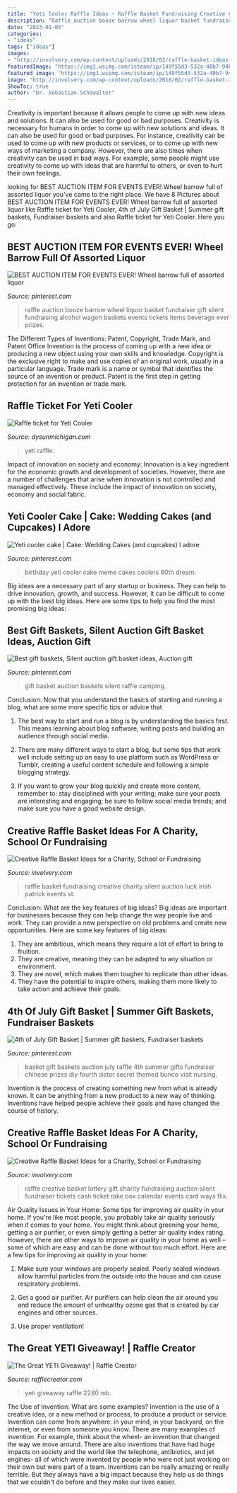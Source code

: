 ```yaml
---
title: "Yeti Cooler Raffle Ideas ~ Raffle Basket Fundraising Creative Charity Silent Auction Luck Irish Patrick Events St"
description: "Raffle auction booze barrow wheel liquor basket fundraiser gift silent fundraising alcohol wagon baskets events tickets items beverage ever prizes"
date: "2023-01-05"
categories:
- "ideas"
tags: ["ideas"]
images:
- "http://involvery.com/wp-content/uploads/2018/02/raffle-basket-ideas-1.jpg"
featuredImage: "https://img1.wsimg.com/isteam/ip/149f55d3-532a-40b7-94b9-9536f2446ff4/Yeti.jpg/:/rs=w:1200,h:1200"
featured_image: "https://img1.wsimg.com/isteam/ip/149f55d3-532a-40b7-94b9-9536f2446ff4/Yeti.jpg/:/rs=w:1200,h:1200"
image: "http://involvery.com/wp-content/uploads/2018/02/raffle-basket-ideas-1.jpg"
ShowToc: true
author: "Dr. Sebastian Schowalter"
---
```



Creativity is important because it allows people to come up with new ideas and solutions. It can also be used for good or bad purposes.
Creativity is necessary for humans in order to come up with new solutions and ideas. It can also be used for good or bad purposes. For instance, creativity can be used to come up with new products or services, or to come up with new ways of marketing a company. However, there are also times when creativity can be used in bad ways. For example, some people might use creativity to come up with ideas that are harmful to others, or even to hurt their own feelings.

	

		
looking for BEST AUCTION ITEM FOR EVENTS EVER! Wheel barrow full of assorted liquor you've came to the right place. We have 8 Pictures about BEST AUCTION ITEM FOR EVENTS EVER! Wheel barrow full of assorted liquor like Raffle ticket for Yeti Cooler, 4th of July Gift Basket | Summer gift baskets, Fundraiser baskets and also Raffle ticket for Yeti Cooler. Here you go:
		
    
## BEST AUCTION ITEM FOR EVENTS EVER! Wheel Barrow Full Of Assorted Liquor

<img loading=lazy src="https://i.pinimg.com/736x/4b/da/f9/4bdaf980b96591e6736bb033f9a34445--auction-raffle-ideas-silent-auction-ideas-fundraising-events.jpg?b=t" onerror="this.onerror=null;this.src='https://tse2.mm.bing.net/th?id=OIP.6Mr3rpqDiLZECce8KHB0EQHaIp&amp;pid=15.1';" alt="BEST AUCTION ITEM FOR EVENTS EVER! Wheel barrow full of assorted liquor">

_Source: pinterest.com_

>raffle auction booze barrow wheel liquor basket fundraiser gift silent fundraising alcohol wagon baskets events tickets items beverage ever prizes. 

	

The Different Types of Inventions: Patent, Copyright, Trade Mark, and Patent Office
Invention is the process of coming up with a new idea or producing a new object using your own skills and knowledge. Copyright is the exclusive right to make and use copies of an original work, usually in a particular language. Trade mark is a name or symbol that identifies the source of an invention or product. Patent is the first step in getting protection for an invention or trade mark.

    
## Raffle Ticket For Yeti Cooler

<img loading=lazy src="https://img1.wsimg.com/isteam/ip/149f55d3-532a-40b7-94b9-9536f2446ff4/Yeti.jpg/:/rs=w:1200,h:1200" onerror="this.onerror=null;this.src='https://tse1.mm.bing.net/th?id=OIP.rYu6pdBKbSmaZaUPIFXZGAHaJC&amp;pid=15.1';" alt="Raffle ticket for Yeti Cooler">

_Source: dysunmichigan.com_

>yeti raffle. 

	

Impact of innovation on society and economy:
Innovation is a key ingredient for the economic growth and development of societies. However, there are a number of challenges that arise when innovation is not controlled and managed effectively. These include the impact of innovation on society, economy and social fabric.

    
## Yeti Cooler Cake | Cake: Wedding Cakes (and Cupcakes) I Adore

<img loading=lazy src="https://s-media-cache-ak0.pinimg.com/736x/74/8c/13/748c13e61617ff7966895de38e1735cf.jpg" onerror="this.onerror=null;this.src='https://tse4.mm.bing.net/th?id=OIP.u86Ku770bRgIICEjEhOWewHaJr&amp;pid=15.1';" alt="Yeti cooler cake | Cake: Wedding Cakes (and cupcakes) I adore">

_Source: pinterest.com_

>birthday yeti cooler cake meme cakes coolers 60th dream. 

	

Big ideas are a necessary part of any startup or business. They can help to drive innovation, growth, and success. However, it can be difficult to come up with the best big ideas. Here are some tips to help you find the most promising big ideas: 

    
## Best Gift Baskets, Silent Auction Gift Basket Ideas, Auction Gift

<img loading=lazy src="https://i.pinimg.com/originals/bc/2b/ec/bc2becae6cad7895976d18aa7f1ee50d.jpg" onerror="this.onerror=null;this.src='https://tse1.mm.bing.net/th?id=OIP.-Z5py8X3Xx9RDdoBqYORTAHaJ7&amp;pid=15.1';" alt="Best gift baskets, Silent auction gift basket ideas, Auction gift">

_Source: pinterest.com_

>gift basket auction baskets silent raffle camping. 

	

Conclusion: Now that you understand the basics of starting and running a blog, what are some more specific tips or advice that
1. The best way to start and run a blog is by understanding the basics first. This means learning about blog software, writing posts and building an audience through social media.
2. There are many different ways to start a blog, but some tips that work well include setting up an easy to use platform such as WordPress or Tumblr, creating a useful content schedule and following a simple blogging strategy.

3. If you want to grow your blog quickly and create more content, remember to: stay disciplined with your writing; make sure your posts are interesting and engaging; be sure to follow social media trends; and make sure you have a good website design.

    
## Creative Raffle Basket Ideas For A Charity, School Or Fundraising

<img loading=lazy src="http://involvery.com/wp-content/uploads/2018/02/raffle-basket-ideas-1.jpg" onerror="this.onerror=null;this.src='https://tse1.mm.bing.net/th?id=OIP.5bm6vHYpynqSO6IT94XLfAHaLH&amp;pid=15.1';" alt="Creative Raffle Basket Ideas for a Charity, School or Fundraising">

_Source: involvery.com_

>raffle basket fundraising creative charity silent auction luck irish patrick events st. 

	

Conclusion: What are the key features of big ideas?
Big ideas are important for businesses because they can help change the way people live and work. They can provide a new perspective on old problems and create new opportunities. Here are some key features of big ideas: 
1. They are ambitious, which means they require a lot of effort to bring to fruition. 
2. They are creative, meaning they can be adapted to any situation or environment. 
3. They are novel, which makes them tougher to replicate than other ideas. 
4. They have the potential to inspire others, making them more likely to take action and achieve their goals.

    
## 4th Of July Gift Basket | Summer Gift Baskets, Fundraiser Baskets

<img loading=lazy src="https://i.pinimg.com/originals/e8/c7/19/e8c7192b98207c5aff59dbdde8f3661c.jpg" onerror="this.onerror=null;this.src='https://tse2.mm.bing.net/th?id=OIP.1XiQuDqGIupeCvMiuJjXQQHaJ4&amp;pid=15.1';" alt="4th of July Gift Basket | Summer gift baskets, Fundraiser baskets">

_Source: pinterest.com_

>basket gift baskets auction july raffle 4th summer gifts fundraiser chinese prizes diy fourth sister secret themed bunco visit nursing. 

	

Invention is the process of creating something new from what is already known. It can be anything from a new product to a new way of thinking. Inventions have helped people achieve their goals and have changed the course of history.

    
## Creative Raffle Basket Ideas For A Charity, School Or Fundraising

<img loading=lazy src="http://involvery.com/wp-content/uploads/2018/02/raffle-ideas-rake-cash-lottery-tickets.jpg" onerror="this.onerror=null;this.src='https://tse2.mm.bing.net/th?id=OIP.EBcHXu-c0B5MwXe1CjzQEAHaLH&amp;pid=15.1';" alt="Creative Raffle Basket Ideas for a Charity, School or Fundraising">

_Source: involvery.com_

>raffle creative basket lottery gift charity fundraising auction silent fundraiser tickets cash ticket rake box calendar events card ways flix. 

	

Air Quality Issues in Your Home: Some tips for improving air quality in your home.
If you're like most people, you probably take air quality seriously when it comes to your home. You might think about greening your home, getting a air purifier, or even simply getting a better air quality index rating. However, there are other ways to improve air quality in your home as well – some of which are easy and can be done without too much effort. Here are a few tips for improving air quality in your home: 
1) Make sure your windows are properly sealed. Poorly sealed windows allow harmful particles from the outside into the house and can cause respiratory problems.

2) Get a good air purifier. Air purifiers can help clean the air around you and reduce the amount of unhealthy ozone gas that is created by car engines and other sources.

3) Use proper ventilation!

    
## The Great YETI Giveaway! | Raffle Creator

<img loading=lazy src="https://rafflecreator.s3.amazonaws.com/6ca60575-dc41-4d9a-9928-5cb391121d60.jpg" onerror="this.onerror=null;this.src='https://tse4.mm.bing.net/th?id=OIP._kM0bnBKwWgEIbQnG6ySZwHaJ4&amp;pid=15.1';" alt="The Great YETI Giveaway! | Raffle Creator">

_Source: rafflecreator.com_

>yeti giveaway raffle 2280 mb. 

	

The Use of Invention: What are some examples?
Invention is the use of a creative idea, or a new method or process, to produce a product or service. Invention can come from anywhere: in your mind, in your backyard, on the internet, or even from someone you know. 
There are many examples of invention. For example, think about the wheel- an invention that changed the way we move around. There are also inventions that have had huge impacts on society and the world like the telephone, antibiotics, and jet engines- all of which were invented by people who were not just working on their own but were part of a team. 
Inventions can be really amazing or really terrible. But they always have a big impact because they help us do things that we couldn't do before and they make our lives easier.

